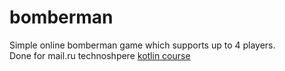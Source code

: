 # bomberman
Simple online bomberman game which supports up to 4 players.  
Done for mail.ru technoshpere [kotlin course](https://github.com/rybalkinsd/kotlin-boot-camp/)
